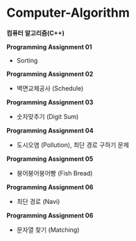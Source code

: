 # Computer-Algorithm
**컴퓨터 알고리즘(C++)**

**Programming Assignment 01**
- Sorting

**Programming Assignment 02**
- 벽면교체공사 (Schedule)

**Programming Assignment 03**
- 숫자맞추기 (Digit Sum)

**Programming Assignment 04**
- 도시오염 (Pollution), 최단 경로 구하기 문제

**Programming Assignment 05**
- 붕어붕어붕어빵 (Fish Bread)

**Programming Assignment 06**
- 최단 경로 (Navi)

**Programming Assignment 06**
- 문자열 찾기 (Matching)
